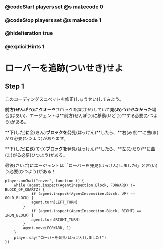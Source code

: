 ### @codeStart players set @s makecode 0
### @codeStop players set @s makecode 1

### @hideIteration true 
### @explicitHints 1


# ローバーを追跡(ついせき)せよ 
<!-- # Track Down the Rover  -->

## Step 1
このコーディングスニペットを修正(しゅうせい)してみよう。<br>

**前方(ぜんぽう)**に**クオーツ**ブロックを探(さが)していて**見(み)つからなかった**場合(ばあい)、エージェントは**前方(ぜんぽう)**に**移動(いどう)**する必要(ひつよう)がある。<br>

**下(した)**に**金(きん)**ブロックを**発見(はっけん)**したら、**右(みぎ)**に曲(ま)がる必要(ひつよう)があります。<br>

**下(した)**に**鉄(てつ)**ブロックを**発見(はっけん)**したら、**左(ひだり)**に曲(ま)がる必要(ひつよう)がある。<br>

最後(さいご)にエージェントは「ローバーを発見(はっけん)しました!」と言(い)う必要(ひつよう)がある！
<!-- Fix this coding snippet. Here is the objective: while **inspecting forward** for a block of **quartz** and **not** finding it, the Agent needs to **move forward**. If it **detects** a **gold** block **down**, it needs to **turn right**. If it detects a **block of iron down**, it needs to **turn left**. In the end the Agent needs to say, "Found the rover!" -->

```template
player.onChat("rover", function () {
    while (agent.inspect(AgentInspection.Block, FORWARD) != BLOCK_OF_QUARTZ) {
            if (agent.inspect(AgentInspection.Block, UP) == GOLD_BLOCK) {
            agent.turn(LEFT_TURN)
        }
            if (agent.inspect(AgentInspection.Block, RIGHT) == IRON_BLOCK) {
            agent.turn(RIGHT_TURN)
        }
        agent.move(FORWARD, 1)
    }
    player.say("ローバーを発見(はっけん)しました!")
})
```

